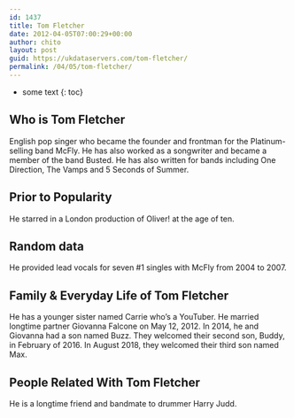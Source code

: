 ```yaml
---
id: 1437
title: Tom Fletcher
date: 2012-04-05T07:00:29+00:00
author: chito
layout: post
guid: https://ukdataservers.com/tom-fletcher/
permalink: /04/05/tom-fletcher/
---
```


* some text
{: toc}
          
          
## Who is  Tom Fletcher
                  
                  
                  
English pop singer who became the founder and frontman for the Platinum-selling band McFly. He has also worked as a songwriter and became a member of the band Busted. He has also written for bands including One Direction, The Vamps and 5 Seconds of Summer.
                  
                
                
                
## Prior to Popularity 
                  
                  
                  
He starred in a London production of Oliver! at the age of ten. 
                  
                
                
                
## Random data 
                  
                  
                  
He provided lead vocals for seven #1 singles with McFly from 2004 to 2007.
                  
                
                
                
## Family & Everyday Life of Tom Fletcher
                  
                  
                  
He has a younger sister named Carrie who&#8217;s a YouTuber. He married longtime partner Giovanna Falcone on May 12, 2012. In 2014, he and Giovanna had a son named Buzz. They welcomed their second son, Buddy, in February of 2016. In August 2018, they welcomed their third son named Max.
                  
                
                
                
## People Related With  Tom Fletcher
                  
                  
                  
He is a longtime friend and bandmate to drummer Harry Judd.
                  
                
              
            
          
          
          
    
    
  

